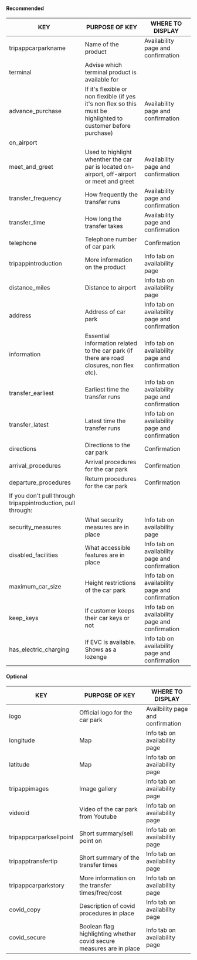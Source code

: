 
#### Recommended

| KEY                                                          | PURPOSE OF KEY                                                                                                    | WHERE TO DISPLAY                               |
|--------------------------------------------------------------|-------------------------------------------------------------------------------------------------------------------|------------------------------------------------|
| tripappcarparkname                                           | Name of the product                                                                                               | Availability page and confirmation             |
| terminal                                                     | Advise which terminal product is available for                                                                    |                                                |
| advance\_purchase                                            | If it's flexible or non flexible \(if yes it's non flex so this must be highlighted to customer before purchase\) | Availability page and confirmation             |
| on\_airport                                                  |                                                                                                                   |                                                |
| meet\_and\_greet                                             | Used to highlight whenther the car par is located on\-airport, off\-airport or meet and greet                     | Availability page and confirmation             |
| transfer\_frequency                                          | How frequently the transfer runs                                                                                  | Availability page and confirmation             |
| transfer\_time                                               | How long the transfer takes                                                                                       | Availability page and confirmation             |
| telephone                                                    | Telephone number of car park                                                                                      | Confirmation                                   |
| tripappintroduction                                          | More information on the product                                                                                   | Info tab on availability page                  |
| distance\_miles                                              | Distance to airport                                                                                               | Info tab on availability page                  |
| address                                                      | Address of car park                                                                                               | Info tab on availability page and confirmation |
| information                                                  | Essential information related to the car park \(if there are road closures, non flex etc\)\.                      | Info tab on availability page and confirmation |
| transfer\_earliest                                           | Earliest time the transfer runs                                                                                   | Info tab on availability page and confirmation |
| transfer\_latest                                             | Latest time the transfer runs                                                                                     | Info tab on availability page and confirmation |
| directions                                                   | Directions to the car park                                                                                        | Confirmation                                   |
| arrival\_procedures                                          | Arrival procedures for the car park                                                                               | Confirmation                                   |
| departure\_procedures                                        | Return procedures for the car park                                                                                | Confirmation                                   |
| If you don't pull through tripappintroduction, pull through: |                                                                                                                   |                                                |
| security\_measures                                           | What security measures are in place                                                                               | Info tab on availability page                  |
| disabled\_facilities                                         | What accessible features are in place                                                                             | Info tab on availability page and confirmation |
| maximum\_car\_size                                           | Height restrictions of the car park                                                                               | Info tab on availability page and confirmation |
| keep\_keys                                                   | If customer keeps their car keys or not                                                                           | Info tab on availability page and confirmation |
| has\_electric\_charging                                      | If EVC is available\. Shows as a lozenge                                                                          | Info tab on availability page and confirmation |

#### Optional

| KEY                     | PURPOSE OF KEY                                                       | WHERE TO DISPLAY                  |
|-------------------------|----------------------------------------------------------------------|-----------------------------------|
| logo                    | Official logo for the car park                                       | Availbility page and confirmation |
| longitude               | Map                                                                  | Info tab on availability page     |
| latitude                | Map                                                                  | Info tab on availability page     |
| tripappimages           | Image gallery                                                        | Info tab on availability page     |
| videoid                 | Video of the car park from Youtube                                   | Info tab on availability page     |
| tripappcarparksellpoint | Short summary/sell point on                                          | Info tab on availability page     |
| tripapptransfertip      | Short summary of the transfer times                                  | Info tab on availability page     |
| tripappcarparkstory     | More information on the transfer times/freq/cost                     | Info tab on availability page     |
| covid_copy              | Description of covid procedures in place                             | Info tab on availability page     |
| covid_secure            | Boolean flag highlighting whether covid secure measures are in place | Info tab on availability page     |
